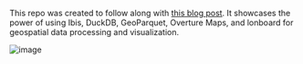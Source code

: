 This repo was created to follow along with [this blog post](https://ibis-project.org/posts/ibis-overturemaps/). It showcases the power of using Ibis, DuckDB, GeoParquet, Overture Maps, and lonboard for geospatial data processing and visualization.

![image](https://github.com/user-attachments/assets/cd09972e-978d-454c-a04d-500e595c25ed)
